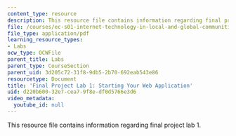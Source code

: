 ```yaml
---
content_type: resource
description: This resource file contains information regarding final project lab 1.
file: /courses/ec-s01-internet-technology-in-local-and-global-communities-spring-2005-summer-2005/d220b60032e7cea79f8edf0d5766e3d6_MITEC_S01S05_control_stru.pdf
file_type: application/pdf
learning_resource_types:
- Labs
ocw_type: OCWFile
parent_title: Labs
parent_type: CourseSection
parent_uid: 3d205c72-31f8-9db5-2b70-692eab543e86
resourcetype: Document
title: 'Final Project Lab 1: Starting Your Web Application'
uid: d220b600-32e7-cea7-9f8e-df0d5766e3d6
video_metadata:
  youtube_id: null
---
```

This resource file contains information regarding final project lab 1.

